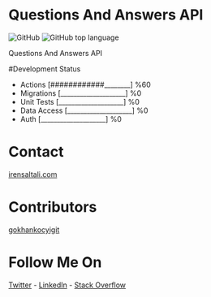 # Questions And Answers API

![GitHub](https://img.shields.io/github/license/Notedu/qnaa.svg)
![GitHub top language](https://img.shields.io/github/languages/top/Notedu/qnaa.svg)

Questions And Answers API

#Development Status
<!---
- API [####################] %100
- API [____________________] %0
-->


- Actions [############________] %60
- Migrations [____________________] %0
- Unit Tests [____________________] %0
- Data Access [____________________] %0
- Auth [____________________] %0


# Contact
[irensaltali.com](https://irensaltali.com/en "İren SALTALI Blog")

# Contributors
[gokhankocyigit](https://github.com/gkocyigit)

# Follow Me On
[Twitter](https://twitter.com/irensaltali) - [LinkedIn](https://linkedin.com/in/irensaltali) - [Stack Overflow](https://stackoverflow.com/users/3453221/iren)
